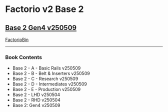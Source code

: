 # Factorio v2 Base 2

## [Base 2 Gen4 v250509](https://factoriobin.com/post/zp8s7r)

[FactorioBin](https://cdn.factoriobin.com/perma/bp/z/p/zp8s7r-zafkuq/fbin-zp8s7r-0.txt)

-----

### Book Contents

* Base 2 - A - Basic Rails v250509
* Base 2 - B - Belt & Inserters v250509
* Base 2 - C - Research v250509
* Base 2 - D - Intermediates v250509
* Base 2 - E - Production v250509
* Base 2 - LHD v250504
* Base 2 - RHD v250504
* Base 2: Gen4 v250509
